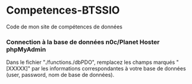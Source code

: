# Competences-BTSSIO
Code de mon site de compétences de données


### Connection à la base de données n0c/Planet Hoster phpMyAdmin
Dans le fichier "./functions./dbPDO", remplacez les champs marqués "[XXXXX]" par les informations correspondantes à votre base de données (user, password, nom de base de données).
